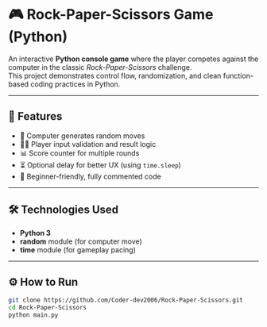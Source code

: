 # 🎮 Rock-Paper-Scissors Game (Python)

An interactive **Python console game** where the player competes against the computer in the classic *Rock-Paper-Scissors* challenge.  
This project demonstrates control flow, randomization, and clean function-based coding practices in Python.

---

## 🚀 Features
- 🧠 Computer generates random moves
- 👨‍💻 Player input validation and result logic
- 📊 Score counter for multiple rounds
- ⏳ Optional delay for better UX (using `time.sleep`)
- 🧩 Beginner-friendly, fully commented code

---

## 🛠️ Technologies Used
- **Python 3**
- **random** module (for computer move)
- **time** module (for gameplay pacing)

---

## ⚙️ How to Run
```bash
git clone https://github.com/Coder-dev2006/Rock-Paper-Scissors.git
cd Rock-Paper-Scissors
python main.py
